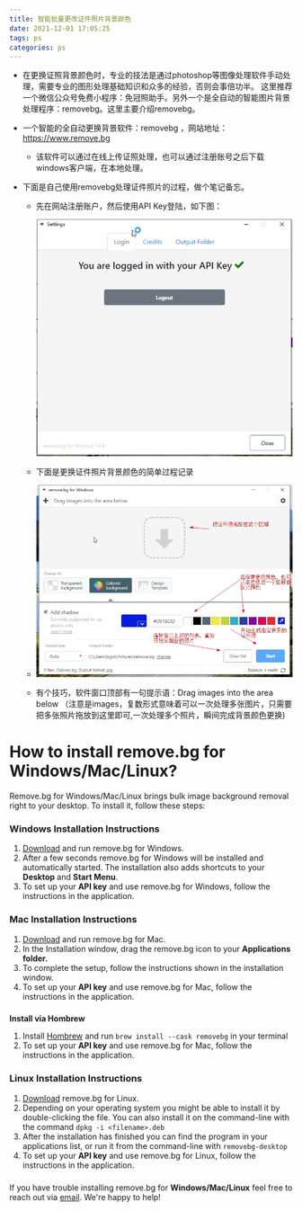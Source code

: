 ```yaml
---
title: 智能批量更改证件照片背景颜色
date: 2021-12-01 17:05:25
tags: ps
categories: ps
---
```




* 在更换证照背景颜色时，专业的技法是通过photoshop等图像处理软件手动处理，需要专业的图形处理基础知识和众多的经验，否则会事倍功半。  这里推荐一个微信公众号免费小程序：免冠照助手。另外一个是全自动的智能图片背景处理程序：removebg。这里主要介绍removebg。

* 一个智能的全自动更换背景软件：removebg ，网站地址：https://www.remove.bg
  
  * 该软件可以通过在线上传证照处理，也可以通过注册账号之后下载windows客户端，在本地处理。
  
* 下面是自己使用removebg处理证件照片的过程，做个笔记备忘。

  * 先在网站注册账户，然后使用API Key登陆，如下图：

    ![images](images/remove_bg_login_with_api_key.jpg)
  
  * 下面是更换证件照片背景颜色的简单过程记录
  
  * ![images](/images/remove_bg.jpg)
  
  * 有个技巧，软件窗口顶部有一句提示语：Drag images into the area below （注意是images，复数形式意味着可以一次处理多张图片，只需要把多张照片拖放到这里即可,一次处理多个照片，瞬间完成背景颜色更换)
  

<!--more-->



# How to install remove.bg for Windows/Mac/Linux?

Remove.bg for Windows/Mac/Linux brings bulk image background removal right to your desktop. To install it, follow these steps:

### Windows Installation Instructions

1. [Download](https://www.remove.bg/windows-mac-linux/download/windows) and run remove.bg for Windows.
2. After a few seconds remove.bg for Windows will be installed and automatically started. The installation also adds shortcuts to your **Desktop** and **Start Menu**.
3. To set up your **API key** and use remove.bg for Windows, follow the instructions in the application.

### Mac Installation Instructions

1. [Download](https://www.remove.bg/windows-mac-linux/download/mac) and run remove.bg for Mac.
2. In the Installation window, drag the remove.bg icon to your **Applications folder.**
3. To complete the setup, follow the instructions shown in the installation window.
4. To set up your **API key** and use remove.bg for Mac, follow the instructions in the application.

### 

**Install via Hombrew**

1. Install [Hombrew](https://brew.sh/) and run `brew install --cask removebg` in your terminal
2. To set up your **API key** and use remove.bg for Mac, follow the instructions in the application.

### Linux Installation Instructions

1. [Download](https://www.remove.bg/windows-mac-linux/download/linux) remove.bg for Linux.
2. Depending on your operating system you might be able to install it by double-clicking the file. You can also install it on the command-line with the command `dpkg -i <filename>.deb`
3. After the installation has finished you can find the program in your applications list, or run it from the command-line with `removebg-desktop`
4. To set up your **API key** and use remove.bg for Linux, follow the instructions in the application.

### 

If you have trouble installing remove.bg for **Windows/Mac/Linux** feel free to reach out via [email](https://www.remove.bg/support/contact). We're happy to help!
